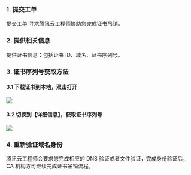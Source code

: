 ### 1. 提交工单

[提交工单](https://console.cloud.tencent.com/workorder/category) 寻求腾讯云工程师协助您完成证书吊销。

### 2. 提供相关信息

提供证书信息：包括证书 ID、域名、证书序列号。

### 3. 证书序列号获取方法

#### 3.1 下载证书到本地，双击打开
![](https://mc.qcloudimg.com/static/img/c0e38aa02af80cb897e2ee3361296971/1.png)
#### 3.2 切换到【详细信息】，获取证书序列号
![](https://mc.qcloudimg.com/static/img/648022f9b6c7decc68c1a13460937afa/2.png)

### 4. 重新验证域名身份
腾讯云工程师会要求您完成相应的 DNS 验证或者文件验证，完成身份验证后，CA 机构方可继续完成证书吊销流程。

